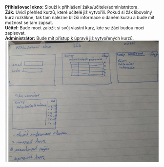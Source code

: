 **Přihlašovací okno:** Slouží k přihlášení žáka/učitele/administrátora. <br>
**Žák:** Uvidí přehled kurzů, které učitelé již vytvořili. Pokud si žák libovolný kurz rozklikne, tak tam nalezne bližší informace o daném kurzu a bude mít možnost se tam zapsat.<br>
**Učitel:** Bude moct založit si svůj vlastní kurz, kde se žáci budou moci zapisovat.<br>
**Administrátor:** Bude mít přístup k úpravě již vytvořených kurzů.<br>
![Wireframe](wireframe.png)
